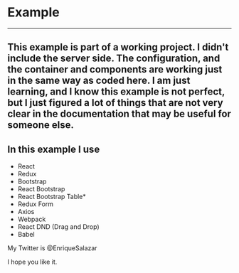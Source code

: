 # Example
---
This example is part of a working project. 
I didn't include the server side. The configuration, and the container and components are working just in the same way as coded here.
I am just learning, and I know this example is not perfect, but I just figured a lot of things that are not very clear in the documentation that may be useful for someone else.
---

## In this example I use

* React
* Redux
* Bootstrap
* React Bootstrap
* React Bootstrap Table* 
* Redux Form
* Axios
* Webpack
* React DND (Drag and Drop)
* Babel

My Twitter is @EnriqueSalazar

I hope you like it.
